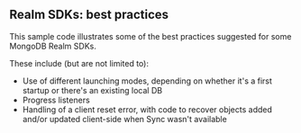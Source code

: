 ## Realm SDKs: best practices

This sample code illustrates some of the best practices suggested for some MongoDB Realm SDKs.

These include (but are not limited to):

- Use of different launching modes, depending on whether it's a first startup or there's an existing local DB
- Progress listeners
- Handling of a client reset error, with code to recover objects added and/or updated client-side when Sync wasn't available

